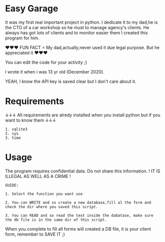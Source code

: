 # Easy Garage
It was my first real important project in python. I dedicate it to my dad,he is the CTO of a car workshop so he must to manage agency's clients.
He always has got lots of clients and to monitor easier them I created this program for him.

♥♥♥ FUN FACT = My dad,actually,never used it due legal purpose. But he appreciated it ♥♥♥

You can edit the code for your activity ;)


I wrote it when i was 13 yr old (December 2020).

YEAH, I know the API key is saved clear but I don't care about it.

# Requirements
↓↓↓ All requirements are alredy installed when you install python but if you want to know them ↓↓↓

    1. sqlite3
    2. sys
    3. time


# Usage
The program requires confidential data. Do not share this information. ! IT IS ILLEGAL AS WELL AS A CRIME !

    GUIDE:

    1. Select the function you want use

    2. You can WRITE and so create a new database,fill al the form and check the dir where you saved this script.
    
    3. You can READ and so read the text inside the dabatase, make sure the db file is in the same dir of this script. 
    

When you complete to fill all forms will created a DB file, it is your client form, remember to SAVE IT ;)
